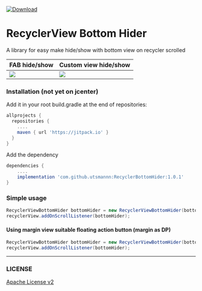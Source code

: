[ ![Download](https://api.bintray.com/packages/kucingapes/utsman/com.utsman.recyclerview/images/download.svg) ](https://bintray.com/kucingapes/utsman/com.utsman.recyclerview/_latestVersion)

# RecyclerView Bottom Hider
A library for easy make hide/show with bottom view on recycler scrolled

|FAB hide/show|Custom view hide/show|
|--|--|
|![](https://i.ibb.co/6bjXtgJ/20190113-014944.gif)|![](https://i.ibb.co/2c3vVb4/20190113-014913.gif)|

### Installation (not yet on jcenter)
Add it in your root build.gradle at the end of repositories:

```gradle
allprojects {
  repositories {
    ....
    maven { url 'https://jitpack.io' }
  }
}
```

Add the dependency
```gradle
dependencies {
    ....
    implementation 'com.github.utsmannn:RecyclerBottomHider:1.0.1'
}
```


### Simple usage
```java
RecyclerViewBottomHider bottomHider = new RecyclerViewBottomHider(bottomView)
recyclerView.addOnScrollListener(bottomHider);
```
#### Using margin view suitable floating action button (margin as DP)
```java
RecyclerViewBottomHider bottomHider = new RecyclerViewBottomHider(bottomView, 12)   // margin=12dp in bottom view
recyclerView.addOnScrollListener(bottomHider);
```

---

### LICENSE
[Apache License v2](https://github.com/utsmannn/RecyclerBottomHider/blob/master/LICENSE)
